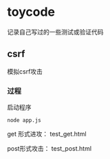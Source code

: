 toycode
=======

记录自己写过的一些测试或验证代码

## csrf

模拟csrf攻击

### 过程

启动程序
```
node app.js
```
get 形式进攻： test_get.html

post形式攻击： test_post.html


